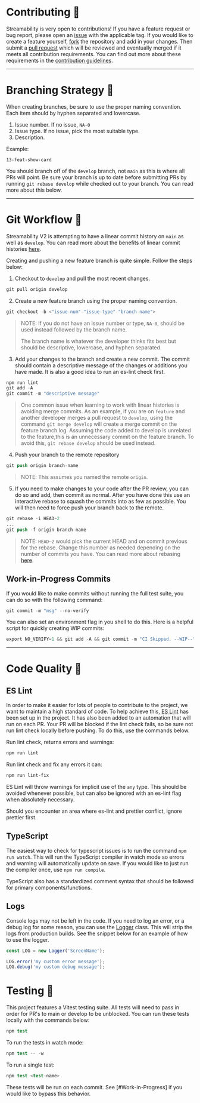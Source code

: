 # Contributing 👥

Streamability is very open to contributions! If you have a feature request or bug report, please open an [issue](https://github.com/Thenlie/Streamability/issues) with the applicable tag. If you would like to create a feature yourself, [fork](https://docs.github.com/en/pull-requests/collaborating-with-pull-requests/working-with-forks/about-forks) the repository and add in your changes. Then submit a [pull request](https://docs.github.com/en/pull-requests/collaborating-with-pull-requests/proposing-changes-to-your-work-with-pull-requests/about-pull-requests) which will be reviewed and eventually merged if it meets all contribution requirements. You can find out more about these requirements in the [contribution guidelines](https://github.com/Thenlie/Streamability/blob/main/docs/contribution-guidelines.md).

---

# Branching Strategy 🌲

When creating branches, be sure to use the proper naming convention. Each item should by hyphen separated and lowercase.

1. Issue number. If no issue, `NA-0`
2. Issue type. If no issue, pick the most suitable type. 
3. Description.

Example:
```
13-feat-show-card
```

You should branch off of the `develop` branch, not `main` as this is where all PRs will point. Be sure your branch is up to date before submitting PRs by running `git rebase develop` while checked out to your branch. You can read more about this below.

---

# Git Workflow 🧬

Streamability V2 is attempting to have a linear commit history on `main` as well as `develop`. You can read more about the benefits of linear commit histories [here](https://www.bitsnbites.eu/a-tidy-linear-git-history/#:~:text=A%20linear%20history%20is%20simply,branches%20with%20independent%20commit%20histories.). 

Creating and pushing a new feature branch is quite simple. Follow the steps below:

1. Checkout to `develop` and pull the most recent changes.
```s
git pull origin develop
```

2. Create a new feature branch using the proper naming convention.
```s
git checkout -b <"issue-num"-"issue-type"-"branch-name">
```
> NOTE: If you do not have an issue number or type, `NA-0`, should be used instead followed by the branch name.
> 
> The branch name is whatever the developer thinks fits best but should be descriptive, lowercase, and hyphen separated. 

3. Add your changes to the branch and create a new commit. The commit should contain a descriptive message of the changes or additions you have made. It is also a good idea to run an es-lint check first.
```s
npm run lint
git add -A
git commit -m "descriptive message"
```
> One common issue when learning to work with linear histories is avoiding merge commits. As an example, if you are on `feature` and another developer merges a pull request to `develop`, using the command `git merge develop` will create a merge commit on the feature branch log. Assuming the code added to develop is unrelated to the feature,this is an unnecessary commit on the feature branch. To avoid this, `git rebase develop` should be used instead.

4. Push your branch to the remote repository
```s
git push origin branch-name
```
> NOTE: This assumes you named the remote `origin`.

5. If you need to make changes to your code after the PR review, you can do so and add, then commit as normal. After you have done this use an interactive rebase to squash the commits into as few as possible. You will then need to force push your branch back to the remote.
```s
git rebase -i HEAD~2
...
git push -f origin branch-name
```
> NOTE: `HEAD~2` would pick the current HEAD and on commit previous for the rebase. Change this number as needed depending on the number of commits you have. You can read more about rebasing [here](https://www.atlassian.com/git/tutorials/rewriting-history/git-rebase).

## Work-in-Progress Commits

If you would like to make commits without running the full test suite, you can do so with the following command:
```s
git commit -m "msg" --no-verify
```
You can also set an environment flag in you shell to do this. Here is a helpful script for quickly creating WIP commits:
```s
export NO_VERIFY=1 && git add -A && git commit -m "CI Skipped. --WIP--" && export NO_VERIFY=
```

---

# Code Quality 🧼

## ES Lint

In order to make it easier for lots of people to contribute to the project, we want to maintain a high standard of code. To help achieve this, [ES Lint](https://eslint.org/) has been set up in the project. It has also been added to an automation that will run on each PR. Your PR will be blocked if the lint check fails, so be sure not run lint check locally before pushing. To do this, use the commands below.

Run lint check, returns errors and warnings:
```s
npm run lint
```
Run lint check and fix any errors it can:
```s
npm run lint-fix
```

ES Lint will throw warnings for implicit use of the `any` type. This should be avoided whenever possible, but can also be ignored with an es-lint flag when absolutely necessary.

Should you encounter an area where es-lint and prettier conflict, ignore prettier first.

## TypeScript

The easiest way to check for typescript issues is to run the command `npm run watch`. This will run the TypeScript compiler in watch mode so errors and warning will automatically update on save. If you would like to just run the compiler once, use `npm run compile`.

TypeScript also has a standardized comment syntax that should be followed for primary components/functions.

## Logs

Console logs may not be left in the code. If you need to log an error, or a debug log for some reason, you can use the [Logger](https://github.com/Thenlie/Streamability/blob/main/src/logger.ts) class. This will strip the logs from production builds. See the snippet below for an example of how to use the logger.

```js
const LOG = new Logger('ScreenName');

LOG.error('my custom error message');
LOG.debug('my custom debug message');
```

# Testing 🧪

This project features a Vitest testing suite. All tests will need to pass in order for PR's to main or develop to be unblocked. You can run these tests locally with the commands below:
```s
npm test
```

To run the tests in watch mode:
```s
npm test -- -w
```

To run a single test:
```s
npm test <test-name>
```

These tests will be run on each commit. See [#Work-in-Progress] if you would like to bypass this behavior.
